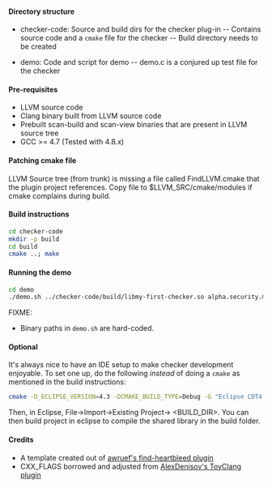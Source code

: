 #### Directory structure

- checker-code: Source and build dirs for the checker plug-in
 -- Contains source code and a `cmake` file for the checker
 -- Build directory needs to be created

- demo: Code and script for demo
 -- demo.c is a conjured up test file for the checker

#### Pre-requisites

- LLVM source code
- Clang binary built from LLVM source code
- Prebuilt scan-build and scan-view binaries that are present in LLVM source tree
- GCC >= 4.7 (Tested with 4.8.x)

#### Patching cmake file

LLVM Source tree (from trunk) is missing a file called FindLLVM.cmake that the plugin project references. Copy file to $LLVM_SRC/cmake/modules if cmake complains during build.

#### Build instructions

```bash
cd checker-code
mkdir -p build
cd build
cmake ..; make
```

#### Running the demo

```bash
cd demo
./demo.sh ../checker-code/build/libmy-first-checker.so alpha.security.myfirstchecker
```

FIXME: 

- Binary paths in `demo.sh` are hard-coded.

#### Optional

It's always nice to have an IDE setup to make checker development enjoyable. To set one up, do the following *instead* of doing a `cmake` as mentioned in the build instructions:

```bash
cmake -D_ECLIPSE_VERSION=4.3 -DCMAKE_BUILD_TYPE=Debug -G "Eclipse CDT4 - Ninja" ../
```

Then, in Eclipse, File->Import->Existing Project-> <BUILD_DIR>. You can then build project in eclipse to compile the shared library in the build folder.

#### Credits

- A template created out of [awruef's find-heartbleed plugin][1]
- CXX_FLAGS borrowed and adjusted from [AlexDenisov's ToyClang plugin][2]

[1]: https://github.com/awruef/find-heartbleed
[2]: https://github.com/AlexDenisov/ToyClangPlugin
